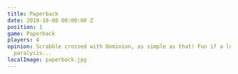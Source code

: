 ```yaml
---
title: Paperback
date: 2018-10-08 00:00:00 Z
position: 1
game: Paperback
players: 4
opinion: Scrabble crossed with Dominion, as simple as that! Fun if a lot of analysis
  paralysis...
localImage: paperback.jpg
---
```


